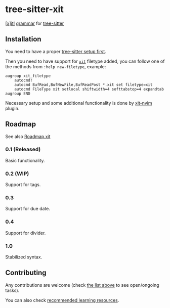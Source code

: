 # tree-sitter-xit

[[x]it!](https://xit.jotaen.net/) [grammar](https://xit.jotaen.net/syntax-guide) for [tree-sitter](https://github.com/tree-sitter/tree-sitter)

## Installation

You need to have a proper [tree-sitter setup first](https://github.com/nvim-treesitter/nvim-treesitter#installation).

Then you need to have support for [`xit`](https://xit.jotaen.net/) filetype added, you can follow one of the methods from `:help new-filetype`, example:
```viml
augroup xit_filetype
	autocmd!
	autocmd BufRead,BufNewFile,BufReadPost *.xit set filetype=xit
	autocmd FileType xit setlocal shiftwidth=4 softtabstop=4 expandtab
augroup END
```

Necessary setup and some additional functionality is done by [xit-nvim](https://github.com/synaptiko/xit-nvim#installation) plugin.

## Roadmap

See also [Roadmap.xit](./Roadmap.xit)

### 0.1 (Released)

Basic functionality.

### 0.2 (WIP)

Support for tags.

### 0.3

Support for due date.

### 0.4

Support for divider.

### 1.0

Stabilized syntax.

## Contributing

Any contributions are welcome (check [the list above](#roadmap) to see open/ongoing tasks).

You can also check [recommended learning resources](./LearningResources.md).

